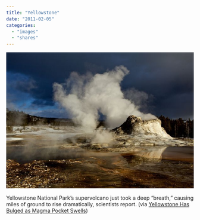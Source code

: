 ```yaml
---
title: "Yellowstone"
date: "2011-02-05"
categories: 
  - "images"
  - "shares"
---
```


![](images/tumblr_lfxvv8n9lT1qz4vrlo1_640.jpg)

Yellowstone National Park’s supervolcano just took a deep “breath,” causing miles of ground to rise dramatically, scientists report. (via [Yellowstone Has Bulged as Magma Pocket Swells](http://news.nationalgeographic.com/news/2011/01/110119-yellowstone-park-supervolcano-eruption-magma-science/))
